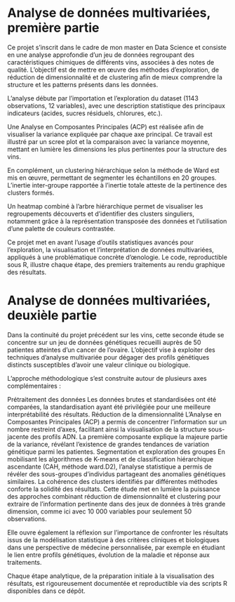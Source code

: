 # Analyse de données multivariées, première partie

Ce projet s’inscrit dans le cadre de mon master en Data Science et consiste en une analyse approfondie d’un jeu de données regroupant des caractéristiques chimiques de différents vins, associées à des notes de qualité. L’objectif est de mettre en œuvre des méthodes d’exploration, de réduction de dimensionnalité et de clustering afin de mieux comprendre la structure et les patterns présents dans les données.

L’analyse débute par l’importation et l’exploration du dataset (1143 observations, 12 variables), avec une description statistique des principaux indicateurs (acides, sucres résiduels, chlorures, etc.).

Une Analyse en Composantes Principales (ACP) est réalisée afin de visualiser la variance expliquée par chaque axe principal. Ce travail est illustré par un scree plot et la comparaison avec la variance moyenne, mettant en lumière les dimensions les plus pertinentes pour la structure des vins.

En complément, un clustering hiérarchique selon la méthode de Ward est mis en œuvre, permettant de segmenter les échantillons en 20 groupes. L’inertie inter-groupe rapportée à l’inertie totale atteste de la pertinence des clusters formés.

Un heatmap combiné à l’arbre hiérarchique permet de visualiser les regroupements découverts et d’identifier des clusters singuliers, notamment grâce à la représentation transposée des données et l’utilisation d’une palette de couleurs contrastée.

Ce projet met en avant l’usage d’outils statistiques avancés pour l’exploration, la visualisation et l’interprétation de données multivariées, appliqués à une problématique concrète d’œnologie. Le code, reproductible sous R, illustre chaque étape, des premiers traitements au rendu graphique des résultats.


# Analyse de données multivariées, deuxièle partie

Dans la continuité du projet précédent sur les vins, cette seconde étude se concentre sur un jeu de données génétiques recueilli auprès de 50 patientes atteintes d’un cancer de l’ovaire. L’objectif vise à exploiter des techniques d’analyse multivariée pour dégager des profils génétiques distincts susceptibles d’avoir une valeur clinique ou biologique.

L’approche méthodologique s’est construite autour de plusieurs axes complémentaires :

Prétraitement des données
Les données brutes et standardisées ont été comparées, la standardisation ayant été privilégiée pour une meilleure interprétabilité des résultats.
Réduction de la dimensionnalité
L’Analyse en Composantes Principales (ACP) a permis de concentrer l’information sur un nombre restreint d’axes, facilitant ainsi la visualisation de la structure sous-jacente des profils ADN. La première composante explique la majeure partie de la variance, révélant l’existence de grandes tendances de variation génétique parmi les patientes.
Segmentation et exploration des groupes
En mobilisant les algorithmes de K-means et de classification hiérarchique ascendante (CAH, méthode ward.D2), l’analyse statistique a permis de révéler des sous-groupes d’individus partageant des anomalies génétiques similaires. La cohérence des clusters identifiés par différentes méthodes conforte la solidité des résultats.
Cette étude met en lumière la puissance des approches combinant réduction de dimensionnalité et clustering pour extraire de l’information pertinente dans des jeux de données à très grande dimension, comme ici avec 10 000 variables pour seulement 50 observations.

Elle ouvre également la réflexion sur l’importance de confronter les résultats issus de la modélisation statistique à des critères cliniques et biologiques dans une perspective de médecine personnalisée, par exemple en étudiant le lien entre profils génétiques, évolution de la maladie et réponse aux traitements.

Chaque étape analytique, de la préparation initiale à la visualisation des résultats, est rigoureusement documentée et reproductible via des scripts R disponibles dans ce dépôt.
